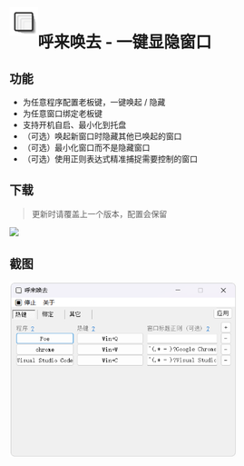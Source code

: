 <img align="left" width="50" height="50" src="misc/icon_480.png">

# 呼来唤去 - 一键显隐窗口

## 功能

- 为任意程序配置老板键，一键唤起 / 隐藏
- 为任意窗口绑定老板键
- 支持开机自启、最小化到托盘
- （可选）唤起新窗口时隐藏其他已唤起的窗口
- （可选）最小化窗口而不是隐藏窗口
- （可选）使用正则表达式精准捕捉需要控制的窗口

## 下载

> 更新时请覆盖上一个版本，配置会保留

[![](https://img.shields.io/badge/download-latest-orange.svg)](https://github.com/john-walks-slow/window-summoner/releases/latest)


## 截图
<img align="left" width="400" src="misc/screenshot3.png">
